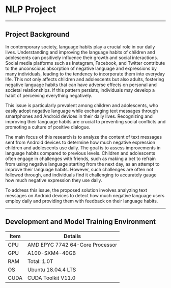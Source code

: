 # NLP Project

---
## Project Background

In contemporary society, language habits play a crucial role in our daily lives. Understanding and improving the language habits of children and adolescents can positively influence their growth and social interactions. Social media platforms such as Instagram, Facebook, and Twitter contribute to the unconscious absorption of negative language and expressions by many individuals, leading to the tendency to incorporate them into everyday life. This not only affects children and adolescents but also adults, fostering negative language habits that can have adverse effects on personal and societal relationships. If this pattern persists, individuals may develop a habit of perceiving everything negatively.

This issue is particularly prevalent among children and adolescents, who easily adopt negative language while exchanging text messages through smartphones and Android devices in their daily lives. Recognizing and improving their language habits are crucial to preventing social conflicts and promoting a culture of positive dialogue.

The main focus of this research is to analyze the content of text messages sent from Android devices to determine how much negative expression children and adolescents use daily. The goal is to assess improvements in language habits compared to previous levels. Children and adolescents often engage in challenges with friends, such as making a bet to refrain from using negative language starting from the next day, as an attempt to improve their language habits. However, such challenges are often not followed through, and individuals find it challenging to accurately gauge how much negative expression they use daily.

To address this issue, the proposed solution involves analyzing text messages on Android devices to detect how much negative language users employ daily and providing them with feedback on their language habits.


---
## Development and Model Training Environment


| Item            | Details                                  |
|-----------------|--------------------------------------------------|
| CPU               | AMD EPYC 7742 64-Core Processor                  |
| GPU               | A100-SXM4-40GB                                  |
| RAM               | Total: 1.0T|
| OS          | Ubuntu 18.04.4 LTS|
| CUDA              | CUDA Toolkit V11.0 |

